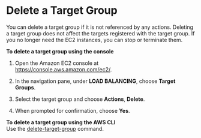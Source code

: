 # Delete a Target Group<a name="delete-target-group"></a>

You can delete a target group if it is not referenced by any actions\. Deleting a target group does not affect the targets registered with the target group\. If you no longer need the EC2 instances, you can stop or terminate them\.

**To delete a target group using the console**

1. Open the Amazon EC2 console at [https://console\.aws\.amazon\.com/ec2/](https://console.aws.amazon.com/ec2/)\.

1. In the navigation pane, under **LOAD BALANCING**, choose **Target Groups**\.

1. Select the target group and choose **Actions**, **Delete**\.

1. When prompted for confirmation, choose **Yes**\.

**To delete a target group using the AWS CLI**  
Use the [delete\-target\-group](http://docs.aws.amazon.com/cli/latest/reference/elbv2/delete-target-group.html) command\.